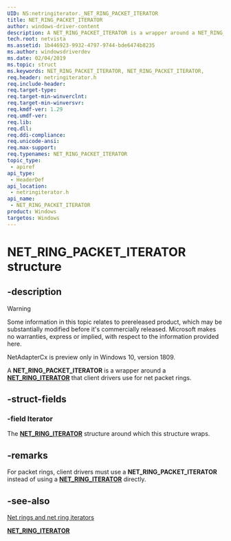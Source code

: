 ```yaml
---
UID: NS:netringiterator._NET_RING_PACKET_ITERATOR
title: NET_RING_PACKET_ITERATOR
author: windows-driver-content
description: A NET_RING_PACKET_ITERATOR is a wrapper around a NET_RING_ITERATOR that client drivers use for net packet rings.
tech.root: netvista
ms.assetid: 1b446923-9932-4797-9744-bde6474b8235
ms.author: windowsdriverdev
ms.date: 02/04/2019
ms.topic: struct
ms.keywords: NET_RING_PACKET_ITERATOR, NET_RING_PACKET_ITERATOR, 
req.header: netringiterator.h
req.include-header:
req.target-type:
req.target-min-winverclnt:
req.target-min-winversvr:
req.kmdf-ver: 1.29
req.umdf-ver:
req.lib:
req.dll:
req.ddi-compliance:
req.unicode-ansi:
req.max-support:
req.typenames: NET_RING_PACKET_ITERATOR
topic_type: 
 - apiref
api_type: 
 - HeaderDef
api_location: 
 - netringiterator.h
api_name: 
 - NET_RING_PACKET_ITERATOR
product: Windows
targetos: Windows
---
```


# NET_RING_PACKET_ITERATOR structure

## -description

> [!WARNING]
> Some information in this topic relates to prereleased product, which may be substantially modified before it's commercially released. Microsoft makes no warranties, express or implied, with respect to the information provided here.
>
> NetAdapterCx is preview only in Windows 10, version 1809.

A **NET_RING_PACKET_ITERATOR** is a wrapper around a [**NET_RING_ITERATOR**](../netringiterator/ns-netringiterator-_net_ring_iterator.md) that client drivers use for net packet rings.

## -struct-fields

### -field Iterator

The [**NET_RING_ITERATOR**](../netringiterator/ns-netringiterator-_net_ring_iterator.md) structure around which this structure wraps. 

## -remarks

For packet rings, client drivers must use a **NET_RING_PACKET_ITERATOR** instead of using a [**NET_RING_ITERATOR**](../netringiterator/ns-netringiterator-_net_ring_iterator.md) directly.

## -see-also

[Net rings and net ring iterators](https://docs.microsoft.com/windows-hardware/drivers/netcx/net-rings-and-net-ring-iterators)

[**NET_RING_ITERATOR**](../netringiterator/ns-netringiterator-_net_ring_iterator.md)